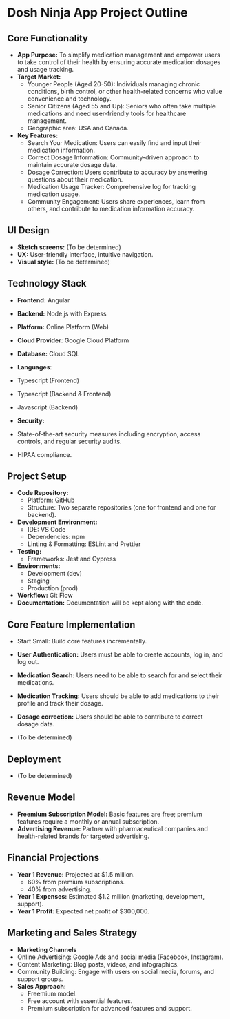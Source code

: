 # Dosh Ninja App Project Outline

## Core Functionality

-   **App Purpose:** To simplify medication management and empower users to take control of their health by ensuring accurate medication dosages and usage tracking.
-   **Target Market:**
    -   Younger People (Aged 20-50): Individuals managing chronic conditions, birth control, or other health-related concerns who value convenience and technology.
    -   Senior Citizens (Aged 55 and Up): Seniors who often take multiple medications and need user-friendly tools for healthcare management.
    -   Geographic area: USA and Canada.
-   **Key Features:**
    -   Search Your Medication: Users can easily find and input their medication information.
    -   Correct Dosage Information: Community-driven approach to maintain accurate dosage data.
    -   Dosage Correction: Users contribute to accuracy by answering questions about their medication.
    -   Medication Usage Tracker: Comprehensive log for tracking medication usage.
    -   Community Engagement: Users share experiences, learn from others, and contribute to medication information accuracy.

## UI Design

-   **Sketch screens:** (To be determined)
-   **UX:** User-friendly interface, intuitive navigation.
-   **Visual style:** (To be determined)

## Technology Stack
-   **Frontend:** Angular
-   **Backend:** Node.js with Express
-   **Platform:** Online Platform (Web)
-   **Cloud Provider**: Google Cloud Platform
-   **Database:** Cloud SQL
-   **Languages**:
  - Typescript (Frontend)
  - Typescript (Backend & Frontend)
  - Javascript (Backend)  

  - **Security:**
  - State-of-the-art security measures including encryption, access controls, and regular security audits.
  - HIPAA compliance.

## Project Setup

-   **Code Repository:**
    -   Platform: GitHub
    -   Structure: Two separate repositories (one for frontend and one for backend).
-   **Development Environment:**
    -   IDE: VS Code
    -   Dependencies: npm
    -   Linting & Formatting: ESLint and Prettier
-   **Testing:**
    -   Frameworks: Jest and Cypress
-   **Environments:**
    -   Development (dev)
    -   Staging
    -   Production (prod)
- **Workflow:** Git Flow
- **Documentation:** Documentation will be kept along with the code.


## Core Feature Implementation

-   Start Small: Build core features incrementally.
- **User Authentication:** Users must be able to create accounts, log in, and log out.
- **Medication Search:** Users need to be able to search for and select their medications.
- **Medication Tracking:** Users should be able to add medications to their profile and track their dosage.
- **Dosage correction:** Users should be able to contribute to correct dosage data.

-   (To be determined)

## Deployment

-   (To be determined)

## Revenue Model

-   **Freemium Subscription Model:** Basic features are free; premium features require a monthly or annual subscription.
-   **Advertising Revenue:** Partner with pharmaceutical companies and health-related brands for targeted advertising.

## Financial Projections

-   **Year 1 Revenue:** Projected at $1.5 million.
    -   60% from premium subscriptions.
    -   40% from advertising.
-   **Year 1 Expenses:** Estimated $1.2 million (marketing, development, support).
-   **Year 1 Profit:** Expected net profit of $300,000.

## Marketing and Sales Strategy
- **Marketing Channels**
 - Online Advertising: Google Ads and social media (Facebook, Instagram).
 - Content Marketing: Blog posts, videos, and infographics.
 - Community Building: Engage with users on social media, forums, and support groups.
- **Sales Approach:**
  - Freemium model.
  - Free account with essential features.
  - Premium subscription for advanced features and support.
